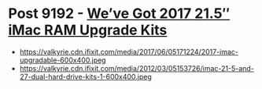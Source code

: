 # Post 9192 - [We&#8217;ve Got 2017 21.5&#8243; iMac RAM Upgrade Kits](https://www.ifixit.com/News/9192/2017-imac-ram-upgrade)

- https://valkyrie.cdn.ifixit.com/media/2017/06/05171224/2017-imac-upgradable-600x400.jpeg
- https://valkyrie.cdn.ifixit.com/media/2012/03/05153726/imac-21-5-and-27-dual-hard-drive-kits-1-600x400.jpeg
